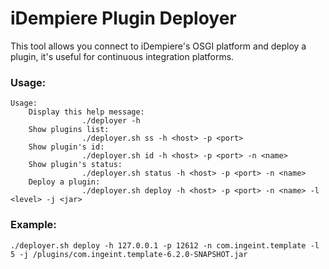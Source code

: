 # iDempiere Plugin Deployer

This tool allows you connect to iDempiere's OSGI platform and deploy a plugin, it's useful for continuous integration platforms.

### Usage:

```
Usage:
    Display this help message:
                ./deployer -h
    Show plugins list:
                ./deployer.sh ss -h <host> -p <port>
    Show plugin's id:
                ./deployer.sh id -h <host> -p <port> -n <name>
    Show plugin's status:
                ./deployer.sh status -h <host> -p <port> -n <name>
    Deploy a plugin:
                ./deployer.sh deploy -h <host> -p <port> -n <name> -l <level> -j <jar>
```

### Example:

```
./deployer.sh deploy -h 127.0.0.1 -p 12612 -n com.ingeint.template -l 5 -j /plugins/com.ingeint.template-6.2.0-SNAPSHOT.jar
```
